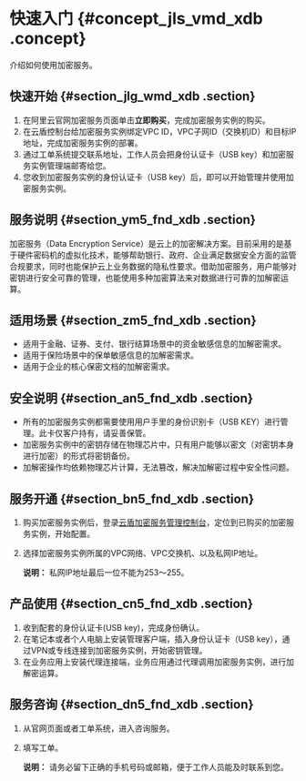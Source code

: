# 快速入门 {#concept_jls_vmd_xdb .concept}

介绍如何使用加密服务。

## 快速开始 {#section_jlg_wmd_xdb .section}

1.  在阿里云官网加密服务页面单击**立即购买**，完成加密服务实例的购买。
2.  在云盾控制台给加密服务实例绑定VPC ID，VPC子网ID（交换机ID）和目标IP地址，完成加密服务实例的部署。
3.  通过工单系统提交联系地址，工作人员会把身份认证卡（USB key）和加密服务实例管理端邮寄给您。
4.  您收到加密服务实例的身份认证卡（USB key）后，即可以开始管理并使用加密服务实例。

## 服务说明 {#section_ym5_fnd_xdb .section}

加密服务（Data Encryption Service）是云上的加密解决方案。目前采用的是基于硬件密码机的虚拟化技术，能够帮助银行、政府、企业满足数据安全方面的监管合规要求，同时也能保护云上业务数据的隐私性要求。借助加密服务，用户能够对密钥进行安全可靠的管理，也能使用多种加密算法来对数据进行可靠的加解密运算。

## 适用场景 {#section_zm5_fnd_xdb .section}

-   适用于金融、证券、支付、银行结算场景中的资金敏感信息的加解密需求。
-   适用于保险场景中的保单敏感信息的加解密需求。
-   适用于企业的核心保密文档的加解密需求。

## 安全说明 {#section_an5_fnd_xdb .section}

-   所有的加密服务实例都需要使用用户手里的身份识别卡（USB KEY）进行管理。此卡仅客户持有，请妥善保管。
-   加密服务实例中的密钥存储在物理芯片中，只有用户能够以密文（对密钥本身进行加密）的形式将密钥备份。
-   加解密操作均依赖物理芯片计算，无法篡改，解决加解密过程中安全性问题。

## 服务开通 {#section_bn5_fnd_xdb .section}

1.  购买加密服务实例后，登录[云盾加密服务管理控制台](https://yundun.console.aliyun.com/?p=hsm)，定位到已购买的加密服务实例，开始配置。
2.  选择加密服务实例所属的VPC网络、VPC交换机、以及私网IP地址。

    **说明：** 私网IP地址最后一位不能为253～255。


## 产品使用 {#section_cn5_fnd_xdb .section}

1.  收到配套的身份认证卡\(USB key\)，完成身份确认。
2.  在笔记本或者个人电脑上安装管理客户端，插入身份认证卡（USB key），通过VPN或专线连接到加密服务实例，开始密钥管理。
3.  在业务应用上安装代理连接端，业务应用通过代理调用加密服务实例，进行加解密运算。

## 服务咨询 {#section_dn5_fnd_xdb .section}

1.  从官网页面或者工单系统，进入咨询服务。
2.  填写工单。

    **说明：** 请务必留下正确的手机号码或邮箱，便于工作人员能及时联系到您。


